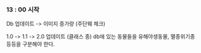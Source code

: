 ### 13 : 00 시작
Db 업데이트 -> 이미지 증가량 (주단웨 체크)

1.0 -> 1.1 -> 2.0 업데이트 (클래스 종)
db에 있는 동물들을 유해야생동물, 멸종위기종 등등을 구분해야 한다.